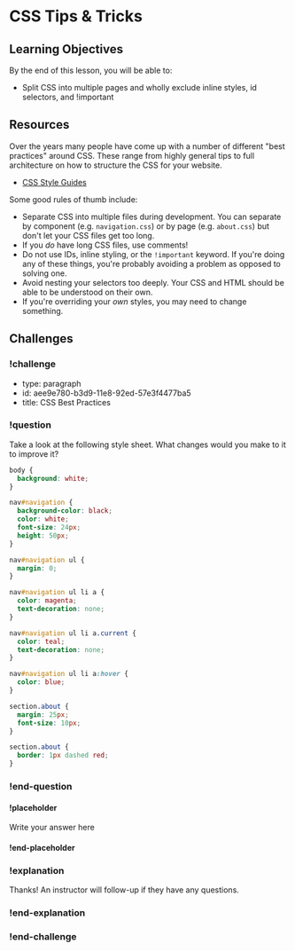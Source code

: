 # CSS Tips & Tricks

## Learning Objectives

By the end of this lesson, you will be able to:

* Split CSS into multiple pages and wholly exclude inline styles, id selectors, and !important

## Resources

Over the years many people have come up with a number of different "best practices" around CSS. These range from highly general tips to full architecture on how to structure the CSS for your website.

* [CSS Style Guides](https://css-tricks.com/css-style-guides/)

Some good rules of thumb include:

* Separate CSS into multiple files during development. You can separate by component (e.g. `navigation.css`) or by page (e.g. `about.css`) but don't let your CSS files get too long.
* If you _do_ have long CSS files, use comments!
* Do not use IDs, inline styling, or the `!important` keyword. If you're doing any of these things, you're probably avoiding a problem as opposed to solving one.
* Avoid nesting your selectors too deeply. Your CSS and HTML should be able to be understood on their own.
* If you're overriding your _own_ styles, you may need to change something.

## Challenges

<!-- Question -->

### !challenge

* type: paragraph
* id: aee9e780-b3d9-11e8-92ed-57e3f4477ba5
* title: CSS Best Practices

### !question

Take a look at the following style sheet. What changes would you make to it to improve it?

```css
body {
  background: white;
}

nav#navigation {
  background-color: black;
  color: white;
  font-size: 24px;
  height: 50px;
}

nav#navigation ul {
  margin: 0;
}

nav#navigation ul li a {
  color: magenta;
  text-decoration: none;
}

nav#navigation ul li a.current {
  color: teal;
  text-decoration: none;
}

nav#navigation ul li a:hover {
  color: blue;
}

section.about {
  margin: 25px;
  font-size: 10px;
}

section.about {
  border: 1px dashed red;
}
```

### !end-question

#### !placeholder

Write your answer here

#### !end-placeholder

### !explanation

Thanks! An instructor will follow-up if they have any questions.

### !end-explanation

### !end-challenge

